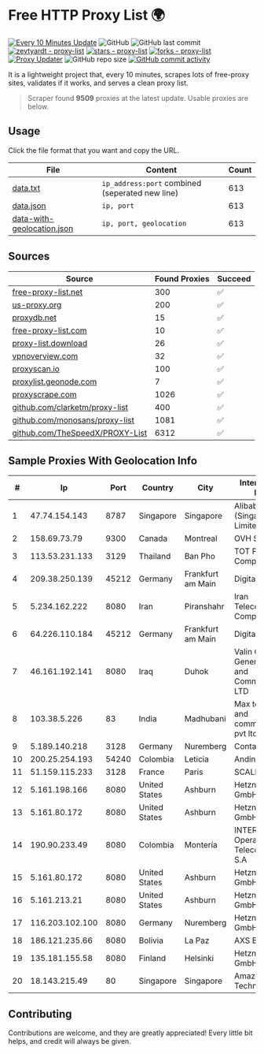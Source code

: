
# Free HTTP Proxy List 🌍

[![Every 10 Minutes Update](https://github.com/mertguvencli/http-proxy-list/actions/workflows/main.yml/badge.svg?branch=main)](https://github.com/mertguvencli/http-proxy-list/actions/workflows/main.yml)
![GitHub](https://img.shields.io/github/license/mertguvencli/http-proxy-list)
![GitHub last commit](https://img.shields.io/github/last-commit/mertguvencli/http-proxy-list)
[![zevtyardt - proxy-list](https://img.shields.io/static/v1?label=zevtyardt&message=proxy-list&color=blue&logo=github)](https://github.com/zevtyardt/proxy-list "Go to GitHub repo")
[![stars - proxy-list](https://img.shields.io/github/stars/zevtyardt/proxy-list?style=social)](https://github.com/zevtyardt/proxy-list)
[![forks - proxy-list](https://img.shields.io/github/forks/zevtyardt/proxy-list?style=social)](https://github.com/zevtyardt/proxy-list)
[![Proxy Updater](https://github.com/zevtyardt/proxy-list/workflows/Proxy%20Updater/badge.svg)](https://github.com/zevtyardt/proxy-list/actions?query=workflow:"Proxy+Updater")
![GitHub repo size](https://img.shields.io/github/repo-size/zevtyardt/proxy-list)
[![GitHub commit activity](https://img.shields.io/github/commit-activity/m/zevtyardt/proxy-list?logo=commits)](https://github.com/zevtyardt/proxy-list/commits/main)

It is a lightweight project that, every 10 minutes, scrapes lots of free-proxy sites, validates if it works, and serves a clean proxy list.

> Scraper found **9509** proxies at the latest update. Usable proxies are below.

## Usage

Click the file format that you want and copy the URL.

|File|Content|Count|
|----|-------|-----|
|[data.txt](https://raw.githubusercontent.com/mertguvencli/http-proxy-list/main/proxy-list/data.txt)|`ip_address:port` combined (seperated new line)|613|
|[data.json](https://raw.githubusercontent.com/mertguvencli/http-proxy-list/main/proxy-list/data.json)|`ip, port`|613|
|[data-with-geolocation.json](https://raw.githubusercontent.com/mertguvencli/http-proxy-list/main/proxy-list/data-with-geolocation.json)|`ip, port, geolocation`|613|

## Sources

|Source|Found Proxies|Succeed|
|------|-------------|-------|
|[free-proxy-list.net](https://free-proxy-list.net)|300|✅|
|[us-proxy.org](https://www.us-proxy.org)|200|✅|
|[proxydb.net](http://proxydb.net)|15|✅|
|[free-proxy-list.com](https://free-proxy-list.com/?page=&port=&type%5B%5D=http&type%5B%5D=https&up_time=0&search=Search)|10|✅|
|[proxy-list.download](https://www.proxy-list.download/HTTP)|26|✅|
|[vpnoverview.com](https://vpnoverview.com/privacy/anonymous-browsing/free-proxy-servers)|32|✅|
|[proxyscan.io](https://www.proxyscan.io)|100|✅|
|[proxylist.geonode.com](https://proxylist.geonode.com/api/proxy-list?limit=300&page=1&sort_by=lastChecked&sort_type=desc&protocols=http,https)|7|✅|
|[proxyscrape.com](https://api.proxyscrape.com/v2/?request=displayproxies&protocol=http&timeout=10000&country=all&ssl=all&anonymity=all)|1026|✅|
|[github.com/clarketm/proxy-list](https://raw.githubusercontent.com/clarketm/proxy-list/master/proxy-list-raw.txt)|400|✅|
|[github.com/monosans/proxy-list](https://raw.githubusercontent.com/monosans/proxy-list/main/proxies/http.txt)|1081|✅|
|[github.com/TheSpeedX/PROXY-List](https://raw.githubusercontent.com/TheSpeedX/PROXY-List/master/http.txt)|6312|✅|


## Sample Proxies With Geolocation Info

|#|Ip|Port|Country|City|Internet Service Provider|
|-|--|----|-------|----|-------------------------|
|1|47.74.154.143|8787|Singapore|Singapore|Alibaba Cloud (Singapore) Private Limited|
|2|158.69.73.79|9300|Canada|Montreal|OVH SAS|
|3|113.53.231.133|3129|Thailand|Ban Pho|TOT Public Company Limited|
|4|209.38.250.139|45212|Germany|Frankfurt am Main|DigitalOcean, LLC|
|5|5.234.162.222|8080|Iran|Piranshahr|Iran Telecommunication Company PJS|
|6|64.226.110.184|45212|Germany|Frankfurt am Main|DigitalOcean, LLC|
|7|46.161.192.141|8080|Iraq|Duhok|Valin Company for General Trading and Communication LTD|
|8|103.38.5.226|83|India|Madhubani|Max tech media and communications pvt ltd|
|9|5.189.140.218|3128|Germany|Nuremberg|Contabo GmbH|
|10|200.25.254.193|54240|Colombia|Leticia|Andinet ON Line|
|11|51.159.115.233|3128|France|Paris|SCALEWAY|
|12|5.161.198.166|8080|United States|Ashburn|Hetzner Online GmbH|
|13|5.161.80.172|8080|United States|Ashburn|Hetzner Online GmbH|
|14|190.90.233.49|8080|Colombia|Montería|INTERNEXA Brasil Operadora de Telecomunica??es S.A|
|15|5.161.80.172|8080|United States|Ashburn|Hetzner Online GmbH|
|16|5.161.213.21|8080|United States|Ashburn|Hetzner Online GmbH|
|17|116.203.102.100|8080|Germany|Nuremberg|Hetzner Online GmbH|
|18|186.121.235.66|8080|Bolivia|La Paz|AXS Bolivia S. A.|
|19|135.181.155.58|8080|Finland|Helsinki|Hetzner Online GmbH|
|20|18.143.215.49|80|Singapore|Singapore|Amazon Technologies Inc.|



## Contributing

Contributions are welcome, and they are greatly appreciated! Every
little bit helps, and credit will always be given.

